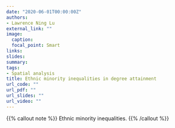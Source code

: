 ```yaml
---
date: "2020-06-01T00:00:00Z"
authors: 
- Lawrence Ning Lu
external_link: ""
image:
  caption: 
  focal_point: Smart
links:
slides:
summary:
tags:
- Spatial analysis
title: Ethnic minority inequalities in degree attainment
url_code: ""
url_pdf: ""
url_slides: ""
url_video: ""
---
```


{{% callout note %}}
Ethnic minority inequalities.
{{% /callout %}}